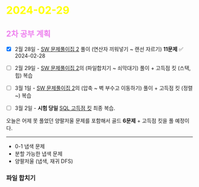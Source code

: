 # <span style="color:yellow">2024-02-29</span>

##  <span style="color:violet">2차 공부 계획</span>
- [x] 2월 28일 - [SW 문제풀이집 2](https://www.acmicpc.net/workbook/view/18254) 풀이 (연산자 끼워넣기 ~ 랜선 자르기) **11문제** ✅ 2024-02-28
- [ ] 2월 29일 - [SW 문제풀이집 2](https://www.acmicpc.net/workbook/view/18254)의 (파일합치기 ~ 쇠막대기) 풀이 + 고득점 킷 (스택, 힙) 복습
- [ ] 3월 1일 - [SW 문제풀이집 2](https://www.acmicpc.net/workbook/view/18254)의 (압축 ~ 벽 부수고 이동하기) 풀이 + 고득점 킷 (정렬~) 복습
- [ ] 3월 2일 - **시험 당일** [SQL 고득점 킷](https://school.programmers.co.kr/learn/challenges?tab=sql_practice_kit) 최종 복습.


오늘은 어제 못 풀었던 양팔저울 문제를 포함해서 골드 **6문제** + 고득점 킷을 풀 예정이다.



- - -

- 0-1 냅색 문제
- 분할 가능한 냅색 문제
- 양팔저울 (냅색, 재귀 DFS)

### 파일 합치기